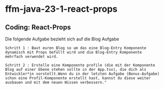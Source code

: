 # ffm-java-23-1-react-props

## Coding: React-Props

Die folgende Aufgabe bezieht sich auf die Blog Aufgabe


    Schritt 1 : Baut euren Blog so um das eine Blog-Entry Komponente dynamisch mit Props befüllt wird und die Blog-Entry Komponente mehrfach verwendet wird.

    Schritt 2 : Erstelle eine Komponente profile (die mit der Komponente Blog auf einer Ebene stehen sollte in der App.tsx), die dich als Entwickler*in vorstellt.Wenn du in der letzten Aufgabe (Bonus-Aufgabe) schon eine Profil-Komponente erstellt hast, kannst du diese weiter ausbauen und mit dem neuen Wissen verbessern."

